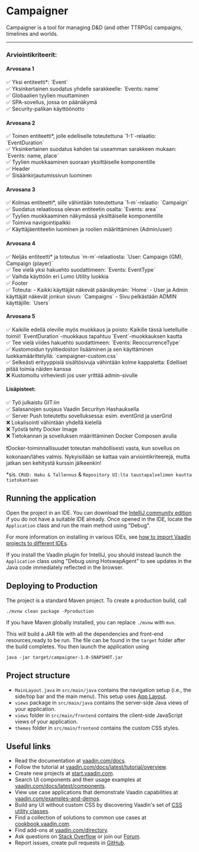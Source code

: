 # Campaigner

Campaigner is a tool for managing D&D (and other TTRPGs) campaigns, timelines and worlds.
__________________________________________________________________________________________________

<h3>Arviointikriteerit: </h3>
<h4>Arvosana 1</h4>
✅ Yksi entiteetti*: `Event` <br>
✅ Yksinkertainen suodatus yhdelle sarakkeelle: `Events: name` <br>
✅ Globaalien tyylien muuttaminen <br>
✅ SPA-sovellus, jossa on päänäkymä <br>
✅ Security-palikan käyttöönotto <br>

<h4>Arvosana 2</h4>
✅ Toinen entiteetti*, jolle edelliselle toteutettuna `1-1`-relaatio: `EventDuration` <br>
✅ Yksinkertainen suodatus kahden tai useamman sarakkeen mukaan: `Events: name, place` <br>
✅ Tyylien muokkaaminen suoraan yksittäiselle komponentille <br>
✅ Header <br>
✅ Sisäänkirjautumissivun luominen <br>

<h4>Arvosana 3</h4>
✅ Kolmas entiteetti*, sille vähintään toteutettuna `1-m`-relaatio: `Campaign` <br>
✅ Suodatus relaatiossa olevan entiteetin osalta: `Events: area` <br>
✅ Tyylien muokkaaminen näkymässä yksittäiselle komponentille <br>
✅ Toimiva navigointipalkki <br>
✅ Käyttäjäentiteetin luominen ja roolien määrittäminen (Admin/user) <br>

<h4>Arvosana 4</h4>
✅ Neljäs entiteetti* ja toteutus `m-m`-relaatiosta: `User: Campaign (GM), Campaign (player)` <br>
✅ Tee vielä yksi hakuehto suodattimeen: `Events: EventType` <br>
✅ Vaihda käyttöön eri Lumo Utility luokkia <br>
✅ Footer <br>
✅ Toteuta: - Kaikki käyttäjät näkevät päänäkymän: `Home` - User ja Admin käyttäjät näkevät jonkun sivun: `Campaigns` - Sivu pelkästään ADMIN käyttäjille: `Users` <br>

<h4>Arvosana 5</h4>
✅ Kaikille edellä oleville myös muokkaus ja poisto: Kaikille tässä luetelluille toimii! `EventDuration`-muokkaus tapahtuu `Event`-muokkauksen kautta <br>
✅ Tee vielä viides hakuehto suodattimeen: `Events: ReoccurrenceType` <br>
✅ Kustomoidun tyylitiedoston lisääminen ja sen käyttäminen luokkamäärittelyllä: `campaigner-custom.css` <br>
✅ Selkeästi erityyppisiä sisältösivuja vähintään kolme kappaletta: Edelliset pitää toimia näiden kanssa <br>
❌ Kustomoitu virheviesti jos user yrittää admin-sivulle <br>


<h4>Lisäpisteet: </h4>
 ✅ Työ julkaistu GIT:iin <br>
 ✅ Salasanojen suojaus Vaadin Securityn Hashauksella <br>
 ✅ Server Push toteutettu sovelluksessa: esim. eventGrid ja userGrid <br>
 ❌ Lokalisointi vähintään yhdellä kielellä <br>
 ❌ Työstä tehty Docker Image <br>
 ❌ Tietokannan ja sovelluksen määrittäminen Docker Composen avulla <br>
 
❗Docker-toiminnallisuudet toteutan mahdollisesti vasta, kun sovellus on kokonaan/lähes valmis. Nykyisillään se kattaa vain arviointikriteerejä, mutta jatkan sen kehitystä kurssin jälkeenkin!

*sis. `CRUD: Haku & Tallennus` & `Repository UI:lta taustapalvelimen kautta tietokantaan`

## Running the application

Open the project in an IDE. You can download the [IntelliJ community edition](https://www.jetbrains.com/idea/download) if you do not have a suitable IDE already.
Once opened in the IDE, locate the `Application` class and run the main method using "Debug".

For more information on installing in various IDEs, see [how to import Vaadin projects to different IDEs](https://vaadin.com/docs/latest/getting-started/import).

If you install the Vaadin plugin for IntelliJ, you should instead launch the `Application` class using "Debug using HotswapAgent" to see updates in the Java code immediately reflected in the browser.

## Deploying to Production

The project is a standard Maven project. To create a production build, call 

```
./mvnw clean package -Pproduction
```

If you have Maven globally installed, you can replace `./mvnw` with `mvn`.

This will build a JAR file with all the dependencies and front-end resources,ready to be run. The file can be found in the `target` folder after the build completes.
You then launch the application using 
```
java -jar target/campaigner-1.0-SNAPSHOT.jar
```

## Project structure

- `MainLayout.java` in `src/main/java` contains the navigation setup (i.e., the
  side/top bar and the main menu). This setup uses
  [App Layout](https://vaadin.com/docs/components/app-layout).
- `views` package in `src/main/java` contains the server-side Java views of your application.
- `views` folder in `src/main/frontend` contains the client-side JavaScript views of your application.
- `themes` folder in `src/main/frontend` contains the custom CSS styles.

## Useful links

- Read the documentation at [vaadin.com/docs](https://vaadin.com/docs).
- Follow the tutorial at [vaadin.com/docs/latest/tutorial/overview](https://vaadin.com/docs/latest/tutorial/overview).
- Create new projects at [start.vaadin.com](https://start.vaadin.com/).
- Search UI components and their usage examples at [vaadin.com/docs/latest/components](https://vaadin.com/docs/latest/components).
- View use case applications that demonstrate Vaadin capabilities at [vaadin.com/examples-and-demos](https://vaadin.com/examples-and-demos).
- Build any UI without custom CSS by discovering Vaadin's set of [CSS utility classes](https://vaadin.com/docs/styling/lumo/utility-classes). 
- Find a collection of solutions to common use cases at [cookbook.vaadin.com](https://cookbook.vaadin.com/).
- Find add-ons at [vaadin.com/directory](https://vaadin.com/directory).
- Ask questions on [Stack Overflow](https://stackoverflow.com/questions/tagged/vaadin) or join our [Forum](https://vaadin.com/forum).
- Report issues, create pull requests in [GitHub](https://github.com/vaadin).
